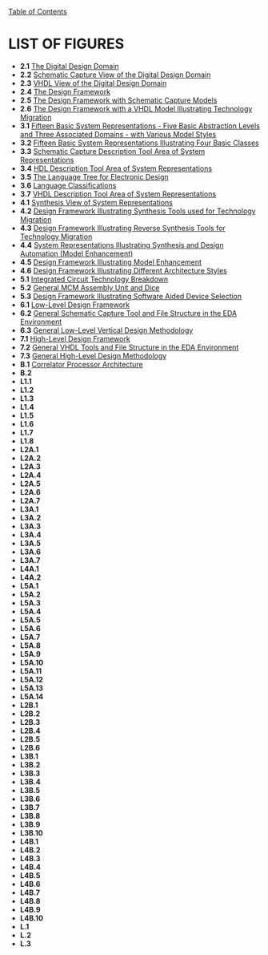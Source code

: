 [Table of Contents](https://github.com/JeffDeCola/my-masters-thesis#table-of-contents)

# LIST OF FIGURES

* **2.1** [The Digital Design Domain](https://github.com/JeffDeCola/my-masters-thesis/blob/master/chapters/chapter-2/chapter-2.md#21-design-domain)
* **2.2** [Schematic Capture View of the Digital Design Domain](https://github.com/JeffDeCola/my-masters-thesis/blob/master/chapters/chapter-2/chapter-2.md#211-schematic-capture-view-of-the-design-domain)
* **2.3** [VHDL View of the Digital Design Domain](https://github.com/JeffDeCola/my-masters-thesis/blob/master/chapters/chapter-2/chapter-2.md#212-vhdl-view-of-the-design-domain)
* **2.4** [The Design Framework ](https://github.com/JeffDeCola/my-masters-thesis/blob/master/chapters/chapter-2/chapter-2.md#22-design-framework)
* **2.5** [The Design Framework with Schematic Capture Models](https://github.com/JeffDeCola/my-masters-thesis/blob/master/chapters/chapter-2/chapter-2.md#231-technology-migration-using-schematic-capture)
* **2.6** [The Design Framework with a VHDL Model Illustrating Technology Migration](https://github.com/JeffDeCola/my-masters-thesis/blob/master/chapters/chapter-2/chapter-2.md#232-technology-migration-using-vhdl)
* **3.1** [Fifteen Basic System Representations - Five Basic Abstraction Levels
and Three Associated Domains - with Various Model Styles](https://github.com/JeffDeCola/my-masters-thesis/blob/master/chapters/chapter-3/chapter-3.md#31-five-levels-of-abstraction)
* **3.2** [Fifteen Basic System Representations Illustrating Four Basic Classes](https://github.com/JeffDeCola/my-masters-thesis/blob/master/chapters/chapter-3/chapter-3.md#322-classes-of-the-abstraction-levels)
* **3.3** [Schematic Capture Description Tool Area of System Representations](https://github.com/JeffDeCola/my-masters-thesis/blob/master/chapters/chapter-3/chapter-3.md#33-schematic-capture-and-simulation)
* **3.4** [HDL Description Tool Area of System Representations](https://github.com/JeffDeCola/my-masters-thesis/blob/master/chapters/chapter-3/chapter-3.md#34-hardware-description-languages-and-simulation)
* **3.5** [The Language Tree for Electronic Design](https://github.com/JeffDeCola/my-masters-thesis/blob/master/chapters/chapter-3/chapter-3.md#343-the-language-tree)
* **3.6** [Language Classifications](https://github.com/JeffDeCola/my-masters-thesis/blob/master/chapters/chapter-3/chapter-3.md#344-classification-of-common-languages)
* **3.7** [VHDL Description Tool Area of System Representations](https://github.com/JeffDeCola/my-masters-thesis/blob/master/chapters/chapter-3/chapter-3.md#362-four-types-of-vhdl-models)
* **4.1** [Synthesis View of System Representations](https://github.com/JeffDeCola/my-masters-thesis/blob/master/chapters/chapter-4/chapter-4.md#42-types-of-synthesis)
* **4.2** [Design Framework Illustrating Synthesis Tools used for Technology Migration ](https://github.com/JeffDeCola/my-masters-thesis/blob/master/chapters/chapter-4/chapter-4.md#43-synthesis-for-technology-migration)
* **4.3** [Design Framework Illustrating Reverse Synthesis Tools for
Technology Migration](https://github.com/JeffDeCola/my-masters-thesis/blob/master/chapters/chapter-4/chapter-4.md#43-synthesis-for-technology-migration)
* **4.4** [System Representations Illustrating Synthesis and Design Automation (Model Enhancement)](https://github.com/JeffDeCola/my-masters-thesis/blob/master/chapters/chapter-4/chapter-4.md#441-design-automation)
* **4.5** [Design Framework Illustrating Model Enhancement](https://github.com/JeffDeCola/my-masters-thesis/blob/master/chapters/chapter-4/chapter-4.md#441-design-automation)
* **4.6** [Design Framework Illustrating Different Architecture Styles](https://github.com/JeffDeCola/my-masters-thesis/blob/master/chapters/chapter-4/chapter-4.md#442-benefits-of-high-level-synthesis-systems)
* **5.1** [Integrated Circuit Technology Breakdown](https://github.com/JeffDeCola/my-masters-thesis/blob/master/chapters/chapter-5/chapter-5.md#51-technology-breakdown)
* **5.2** [General MCM Assembly Unit and Dice](https://github.com/JeffDeCola/my-masters-thesis/blob/master/chapters/chapter-5/chapter-5.md#551-a-new-technology)
* **5.3** [Design Framework Illustrating Software Aided Device Selection](https://github.com/JeffDeCola/my-masters-thesis/blob/master/chapters/chapter-5/chapter-5.md#56-selecting-a-technological-device)
* **6.1** [Low-Level Design Framework](https://github.com/JeffDeCola/my-masters-thesis/blob/master/chapters/chapter-6/chapter-6.md#61-low-level-design-methodology)
* **6.2** [General Schematic Capture Tool and File Structure in the EDA Environment](https://github.com/JeffDeCola/my-masters-thesis/blob/master/chapters/chapter-6/chapter-6.md#612-general-low-level-eda-environment)
* **6.3** [General Low-Level Vertical Design Methodology](https://github.com/JeffDeCola/my-masters-thesis/blob/master/chapters/chapter-6/chapter-6.md#613-general-low-level-steps)
* **7.1** [High-Level Design Framework](https://github.com/JeffDeCola/my-masters-thesis/blob/master/chapters/chapter-7/chapter-7.md#71-high-level-design-methodology-technology-migration)
* **7.2** [General VHDL Tools and File Structure in the EDA Environment](https://github.com/JeffDeCola/my-masters-thesis/blob/master/chapters/chapter-7/chapter-7.md#712-general-high-level-eda-environment)
* **7.3** [General High-Level Design Methodology](https://github.com/JeffDeCola/my-masters-thesis/blob/master/chapters/chapter-7/chapter-7.md#713-general-high-level-eda-environment)
* **B.1** [Correlator Processor Architecture]()
* **B.2** []()
* **L1.1** []()
* **L1.2** []()
* **L1.3** []()
* **L1.4** []()
* **L1.5** []()
* **L1.6** []()
* **L1.7** []()
* **L1.8** []()
* **L2A.1** []()
* **L2A.2** []()
* **L2A.3** []()
* **L2A.4** []()
* **L2A.5** []()
* **L2A.6** []()
* **L2A.7** []()
* **L3A.1** []()
* **L3A.2** []()
* **L3A.3** []()
* **L3A.4** []()
* **L3A.5** []()
* **L3A.6** []()
* **L3A.7** []()
* **L4A.1** []()
* **L4A.2** []()
* **L5A.1** []()
* **L5A.2** []()
* **L5A.3** []()
* **L5A.4** []()
* **L5A.5** []()
* **L5A.6** []()
* **L5A.7** []()
* **L5A.8** []()
* **L5A.9** []()
* **L5A.10** []()
* **L5A.11** []()
* **L5A.12** []()
* **L5A.13** []()
* **L5A.14** []()
* **L2B.1** []()
* **L2B.2** []()
* **L2B.3** []()
* **L2B.4** []()
* **L2B.5** []()
* **L2B.6** []()
* **L3B.1** []()
* **L3B.2** []()
* **L3B.3** []()
* **L3B.4** []()
* **L3B.5** []()
* **L3B.6** []()
* **L3B.7** []()
* **L3B.8** []()
* **L3B.9** []()
* **L3B.10** []()
* **L4B.1** []()
* **L4B.2** []()
* **L4B.3** []()
* **L4B.4** []()
* **L4B.5** []()
* **L4B.6** []()
* **L4B.7** []()
* **L4B.8** []()
* **L4B.9** []()
* **L4B.10** []()
* **L.1** []()
* **L.2** []()
* **L.3** []()
